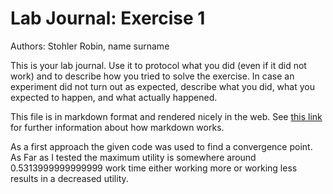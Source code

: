 # Lab Journal: Exercise 1

Authors: Stohler Robin, name surname

This is your lab journal. Use it to protocol what you did (even if it did not work) and to describe how you tried to solve the exercise. In case an experiment did not turn out as expected, describe what you did, what you expected to happen, and what actually happened.

This file is in markdown format and rendered nicely in the web. See [this link](https://github.com/adam-p/markdown-here/wiki/Markdown-Cheatsheet) for further information about how markdown works.


As a first approach the given code was used to find a convergence point. As Far as I tested the maximum utility is somewhere around 0.5313999999999999 work time either working more or working less results in a decreased utility.

